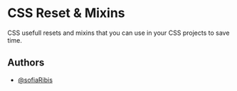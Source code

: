 
# CSS Reset & Mixins

CSS usefull resets and mixins that you can use in your CSS projects to save time.

## Authors

- [@sofiaRibis](https://github.com/sofiaRibis)

